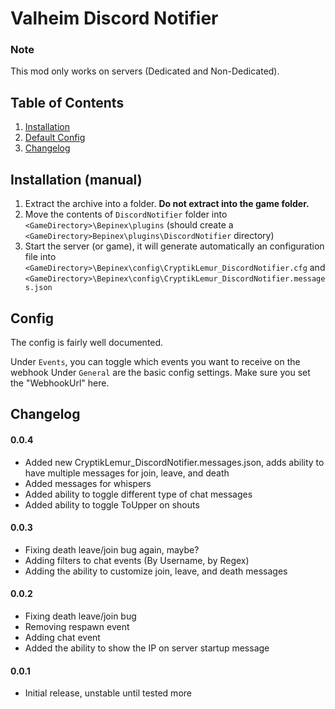 # Valheim Discord Notifier

### Note

This mod only works on servers (Dedicated and Non-Dedicated). 

## Table of Contents
1. [Installation](#Installation-(manual))
2. [Default Config](#Config)
3. [Changelog](#Changelog)

## Installation (manual)

1. Extract the archive into a folder. **Do not extract into the game folder.**
2. Move the contents of `DiscordNotifier` folder into `<GameDirectory>\Bepinex\plugins` (should create a `<GameDirectory>Bepinex\plugins\DiscordNotifier` directory)
3. Start the server (or game), it will generate automatically an configuration file into `<GameDirectory>\Bepinex\config\CryptikLemur_DiscordNotifier.cfg` and `<GameDirectory>\Bepinex\config\CryptikLemur_DiscordNotifier.messages.json`

## Config

The config is fairly well documented. 

Under `Events`, you can toggle which events you want to receive on the webhook
Under `General` are the basic config settings. Make sure you set the "WebhookUrl" here.

## Changelog

#### 0.0.4

- Added new CryptikLemur_DiscordNotifier.messages.json, adds ability to have multiple messages for join, leave, and death
- Added messages for whispers
- Added ability to toggle different type of chat messages
- Added ability to toggle ToUpper on shouts

#### 0.0.3

- Fixing death leave/join bug again, maybe?
- Adding filters to chat events (By Username, by Regex)
- Adding the ability to customize join, leave, and death messages

#### 0.0.2

- Fixing death leave/join bug
- Removing respawn event
- Adding chat event
- Added the ability to show the IP on server startup message

#### 0.0.1
- Initial release, unstable until tested more
